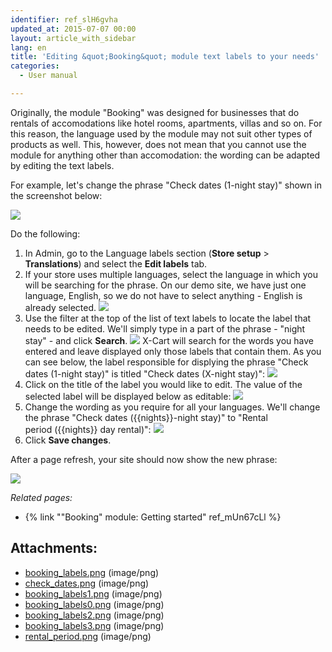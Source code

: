 ```yaml
---
identifier: ref_slH6gvha
updated_at: 2015-07-07 00:00
layout: article_with_sidebar
lang: en
title: 'Editing &quot;Booking&quot; module text labels to your needs'
categories:
  - User manual

---
```



Originally, the module "Booking" was designed for businesses that do rentals of accomodations like hotel rooms, apartments, villas and so on. For this reason, the language used by the module may not suit other types of products as well. This, however, does not mean that you cannot use the module for anything other than accomodation: the wording can be adapted by editing the text labels.

For example, let's change the phrase "Check dates (1-night stay)" shown in the screenshot below:

![]({{site.baseurl}}/attachments/8750032/8718812.png?effects=drop-shadow)

Do the following:

1.  In Admin, go to the Language labels section (**Store setup** > **Translations**) and select the **Edit labels** tab. 
2.  If your store uses multiple languages, select the language in which you will be searching for the phrase. On our demo site, we have just one language, English, so we do not have to select anything - English is already selected.
    ![]({{site.baseurl}}/attachments/8750032/8718813.png?effects=drop-shadow)
3.  Use the filter at the top of the list of text labels to locate the label that needs to be edited. We'll simply type in a part of the phrase - "night stay" - and click **Search**.
    ![]({{site.baseurl}}/attachments/8750032/8718814.png?effects=drop-shadow)
    X-Cart will search for the words you have entered and leave displayed only those labels that contain them. As you can see below, the label responsible for displying the phrase "Check dates (1-night stay)" is titled "Check dates (X-night stay)":
    ![]({{site.baseurl}}/attachments/8750032/8718811.png?effects=drop-shadow)
4.  Click on the title of the label you would like to edit. The value of the selected label will be displayed below as editable:
    ![]({{site.baseurl}}/attachments/8750032/8718815.png?effects=drop-shadow)
5.  Change the wording as you require for all your languages. We'll change the phrase "Check dates ({{nights}}-night stay)" to "Rental period ({{nights}} day rental)":
    ![]({{site.baseurl}}/attachments/8750032/8718816.png?effects=drop-shadow)
6.  Click **Save changes**.

After a page refresh, your site should now show the new phrase:

![]({{site.baseurl}}/attachments/8750032/8718817.png?effects=drop-shadow)

_Related pages:_

*   {% link ""Booking" module: Getting started" ref_mUn67cLl %}

## Attachments:

* [booking_labels.png]({{site.baseurl}}/attachments/8750032/8718811.png) (image/png)
* [check_dates.png]({{site.baseurl}}/attachments/8750032/8718812.png) (image/png)
* [booking_labels1.png]({{site.baseurl}}/attachments/8750032/8718813.png) (image/png)
* [booking_labels0.png]({{site.baseurl}}/attachments/8750032/8718814.png) (image/png)
* [booking_labels2.png]({{site.baseurl}}/attachments/8750032/8718815.png) (image/png)
* [booking_labels3.png]({{site.baseurl}}/attachments/8750032/8718816.png) (image/png)
* [rental_period.png]({{site.baseurl}}/attachments/8750032/8718817.png) (image/png)